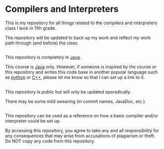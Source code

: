 # Compilers and Interpreters
This is my repository for all things related to the compilers and interpreters class I took in 11th grade.

The repository will be updated to back up my work and reflect my work path through (and before) the class.
##
This repository is completely in [Java](https://www.oracle.com/java/).

This course is [Java](https://www.oracle.com/java/) only. However, if someone is inspired by the course or this repository and writes this code base in another popular language such as [python](https://www.python.org/) or [C++](http://www.cplusplus.com/), please let me know so that I can set up a link to it.
##
This repository is public but will only be updated sporadically.

There may be some mild swearing (in commit names, JavaDoc, etc.).
##
This repository can be used as a reference on how a basic compiler and/or interpreter could be set up.

By accessing this repository, you agree to take any and all responsibility for any consequences that may arise from accusations of plagiarism or theft. Do NOT copy any code from this repository.

